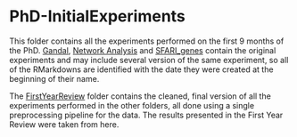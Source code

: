 # PhD-InitialExperiments

This folder contains all the experiments performed on the first 9 months of the PhD. [Gandal](https://github.com/magdalena90/PhD-InitialExperiments/tree/master/Gandal), [Network Analysis](https://github.com/magdalena90/PhD-InitialExperiments/tree/master/NetworkAnalysis) and [SFARI_genes](https://github.com/magdalena90/PhD-InitialExperiments/tree/master/SFARI_genes) contain the original experiments and may include several version of the same experiment, so all of the RMarkdowns are identified with the date they were created at the beginning of their name.

The [FirstYearReview](https://github.com/magdalena90/PhD-InitialExperiments/tree/master/FirstYearReview) folder contains the cleaned, final version of all the experiments performed in the other folders, all done using a single preprocessing pipeline for the data. The results presented in the First Year Review were taken from here.
